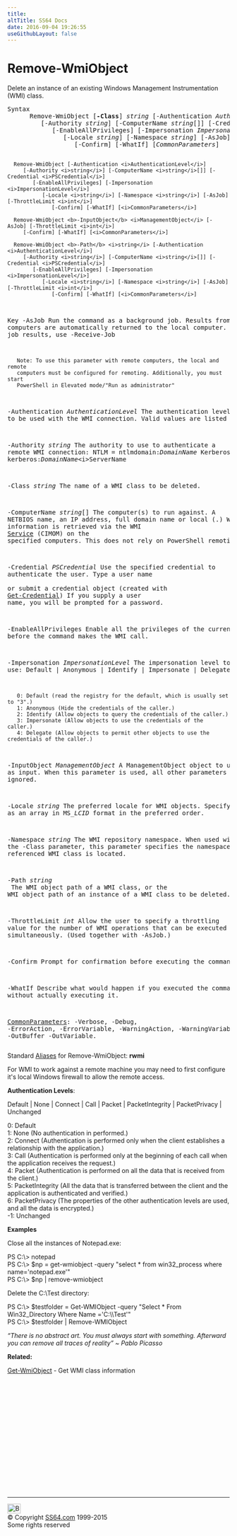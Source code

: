 ```yaml
---
title:
altTitle: SS64 Docs
date: 2016-09-04 19:26:55
useGithubLayout: false
---
```

<!-- #BeginLibraryItem "/Library/head_ps.lbi" --><!-- #EndLibraryItem --><h1>Remove-WmiObject</h1> 
<p>Delete an instance of an existing Windows Management Instrumentation (WMI) class.</p>
<pre>Syntax
      Remove-WmiObject [<b>-Class</b>] <i>string</i> [-Authentication <i>AuthenticationLevel</i>]
         [-Authority <i>string</i>] [-ComputerName <i>string</i>[]] [-Credential <i>PSCredential</i>]
            [-EnableAllPrivileges] [-Impersonation <i>ImpersonationLevel</i>]
               [-Locale <i>string</i>] [-Namespace <i>string</i>] [-AsJob] [-ThrottleLimit <i>int</i>]
                  [-Confirm] [-WhatIf] [<i>CommonParameters</i>]
    
      Remove-WmiObject [-Authentication <i>AuthenticationLevel</i>]
         [-Authority <i>string</i>] [-ComputerName <i>string</i>[]] [-Credential <i>PSCredential</i>]
            [-EnableAllPrivileges] [-Impersonation <i>ImpersonationLevel</i>]
               [-Locale <i>string</i>] [-Namespace <i>string</i>] [-AsJob] [-ThrottleLimit <i>int</i>]
                  [-Confirm] [-WhatIf] [<i>CommonParameters</i>]
    
      Remove-WmiObject <b>-InputObject</b> <i>ManagementObject</i> [-AsJob] [-ThrottleLimit <i>int</i>]
         [-Confirm] [-WhatIf] [<i>CommonParameters</i>]
    
      Remove-WmiObject <b>-Path</b> <i>string</i> [-Authentication <i>AuthenticationLevel</i>]
         [-Authority <i>string</i>] [-ComputerName <i>string</i>[]] [-Credential <i>PSCredential</i>]
            [-EnableAllPrivileges] [-Impersonation <i>ImpersonationLevel</i>]
               [-Locale <i>string</i>] [-Namespace <i>string</i>] [-AsJob] [-ThrottleLimit <i>int</i>]
                  [-Confirm] [-WhatIf] [<i>CommonParameters</i>]
    
Key
   -AsJob
       Run the command as a background job.
       Results from remote computers are automatically returned to the local computer.
       To get the job results, use -Receive-Job
        
       Note: To use this parameter with remote computers, the local and remote
       computers must be configured for remoting. Additionally, you must start
       PowerShell in Elevated mode/"Run as administrator"

   -Authentication <i>AuthenticationLevel</i>
       The authentication level to be used with the WMI connection.
       Valid values are listed below.

   -Authority <i>string</i>
       The authority to use to authenticate a remote WMI connection:
       NTLM     = ntlmdomain:<i>DomainName</i>
       Kerberos = kerberos:<i>DomainName</i>\<i>ServerName</i>

   -Class <i>string</i>
       The name of a WMI class to be deleted.

   -ComputerName <i>string</i>[]
       The computer(s) to run against.
       A NETBIOS name, an IP address, full domain name or local (.)
       WMI information is retrieved via the WMI <a href="../nt/syntax-services.html">Service</a> (CIMOM)
       on the specified computers. This does not rely on PowerShell remoting.

   -Credential <i>PSCredential</i>
       Use the specified credential to authenticate the user. Type a user name  
       or submit a credential object (created with <a href="get-credential.html">Get-Credential</a>)
       If you supply a user name, you will be prompted for a password.

   -EnableAllPrivileges
       Enable all the privileges of the current user before the command makes the WMI call.

   -Impersonation <i>ImpersonationLevel</i>
       The impersonation level to use: Default | Anonymous | Identify | Impersonate | Delegate
        
       0: Default (read the registry for the default, which is usually set to "3".)
       1: Anonymous (Hide the credentials of the caller.)
       2: Identify (Allow objects to query the credentials of the caller.)
       3: Impersonate (Allow objects to use the credentials of the caller.)
       4: Delegate (Allow objects to permit other objects to use the credentials of the caller.)

   -InputObject <i>ManagementObject</i>
       A ManagementObject object to use as input.
       When this parameter is used, all other parameters are ignored.

   -Locale <i>string</i>
       The preferred locale for WMI objects.
       Specify as an array in MS_<i>LCID</i> format in the preferred order.

   -Namespace <i>string</i>
       The WMI repository namespace.
       When used with the -Class parameter, this parameter specifies the
       namespace where the referenced WMI class is located.

   -Path <i>string</i><br>       The WMI object path of a WMI class, or the WMI object path of an
       instance of a WMI class to be deleted.

   -ThrottleLimit <i>int</i>
       Allow the user to specify a throttling value for the number of WMI operations
       that can be executed simultaneously. (Used together with -AsJob.)

   -Confirm
       Prompt for confirmation before executing the command.

   -WhatIf
       Describe what would happen if you executed the command without actually executing it.

   <a href="common.html">CommonParameters</a>:
       -Verbose, -Debug, -ErrorAction, -ErrorVariable, -WarningAction, -WarningVariable,
       -OutBuffer -OutVariable.</pre>
<p>Standard <a href="get-alias.html">Aliases</a> for Remove-WmiObject:<span class="code"> <b>rwmi</b></span></p>
<p>For WMI to work against a remote machine you may need to first configure it's local Windows firewall to allow the remote access. </p>
<p><b>Authentication Levels</b>:
</p><p class="code">Default | None | Connect | Call | Packet | PacketIntegrity | PacketPrivacy | Unchanged</p>
<p>0: Default<br>
1: None (No authentication in performed.)<br>
2: Connect (Authentication is performed only when the client establishes a relationship with the application.)<br>
3: Call (Authentication is performed only at the beginning of each call when the application receives the request.)<br>
4: Packet (Authentication is performed on all the data that is received from the client.)<br>
5: PacketIntegrity (All the data that is transferred between the client and the application is authenticated and verified.)<br>
6: PacketPrivacy (The properties of the other authentication levels are used, and all the data is encrypted.)<br>
-1: Unchanged</p>
<p><b>Examples</b></p>
<p>Close all the instances of Notepad.exe:</p>
<p><span class="code">PS C:\&gt; notepad   <br>
PS C:\&gt; $np = get-wmiobject -query "select * from win32_process where name='notepad.exe'"<br>
PS C:\&gt; $np | remove-wmiobject</span></p>
<p>Delete the C:\Test directory:</p>
<p><span class="code">PS C:\&gt; $testfolder = Get-WMIObject -query "Select * From Win32_Directory Where Name ='C:\\Test'"<br>
PS C:\&gt; $testfolder | Remove-WMIObject</span></p>
<p class="quote"><i>“There is no abstract art. You must always start with something. Afterward you can remove all traces of reality” ~ Pablo Picasso</i></p>
<p><b>Related:</b></p>
<p><a href="get-wmiobject.html">Get-WmiObject</a> - Get WMI class information</p><!-- #BeginLibraryItem "/Library/foot_ps.lbi" --><p><script async="" src="//pagead2.googlesyndication.com/pagead/js/adsbygoogle.js"></script>
<!-- PowerShell300 -->
<ins class="adsbygoogle" style="display:inline-block;width:300px;height:250px" data-ad-client="ca-pub-6140977852749469" data-ad-slot="6253539900"></ins>
<script>
(adsbygoogle = window.adsbygoogle || []).push({});
</script></p>
<hr>
<div id="bl" class="footer"><a href="#"><img src="../images/top.png" width="30" height="22" alt="Back to the Top"></a></div>
<div id="br" class="footer, tagline">© Copyright <a href="http://ss64.com/">SS64.com</a> 1999-2015<br>
Some rights reserved</div><!-- #EndLibraryItem -->

